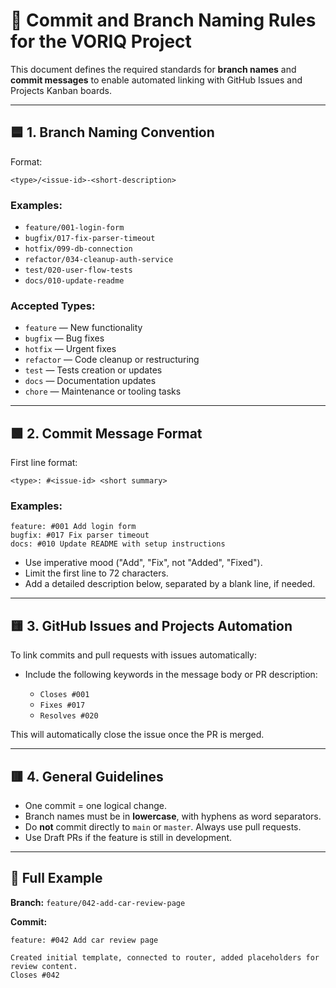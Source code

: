 # 📘 Commit and Branch Naming Rules for the VORIQ Project

This document defines the required standards for **branch names** and **commit messages** to enable automated linking with GitHub Issues and Projects Kanban boards.

---

## 🟦 1. Branch Naming Convention

Format:

```
<type>/<issue-id>-<short-description>
```

### Examples:

* `feature/001-login-form`
* `bugfix/017-fix-parser-timeout`
* `hotfix/099-db-connection`
* `refactor/034-cleanup-auth-service`
* `test/020-user-flow-tests`
* `docs/010-update-readme`

### Accepted Types:

* `feature` — New functionality
* `bugfix` — Bug fixes
* `hotfix` — Urgent fixes
* `refactor` — Code cleanup or restructuring
* `test` — Tests creation or updates
* `docs` — Documentation updates
* `chore` — Maintenance or tooling tasks

---

## 🟩 2. Commit Message Format

First line format:

```
<type>: #<issue-id> <short summary>
```

### Examples:

```
feature: #001 Add login form
bugfix: #017 Fix parser timeout
docs: #010 Update README with setup instructions
```

* Use imperative mood ("Add", "Fix", not "Added", "Fixed").
* Limit the first line to 72 characters.
* Add a detailed description below, separated by a blank line, if needed.

---

## 🟨 3. GitHub Issues and Projects Automation

To link commits and pull requests with issues automatically:

* Include the following keywords in the message body or PR description:

  * `Closes #001`
  * `Fixes #017`
  * `Resolves #020`

This will automatically close the issue once the PR is merged.

---

## 🟥 4. General Guidelines

* One commit = one logical change.
* Branch names must be in **lowercase**, with hyphens as word separators.
* Do **not** commit directly to `main` or `master`. Always use pull requests.
* Use Draft PRs if the feature is still in development.

---

## 📎 Full Example

**Branch:**
`feature/042-add-car-review-page`

**Commit:**

```
feature: #042 Add car review page

Created initial template, connected to router, added placeholders for review content.
Closes #042
```
